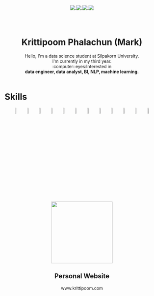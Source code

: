 <div align='center'>
  
<a href="https://github.com/Krittipoom/python-machine-learning-example-and-explanation">
  <img align="center" src="https://github-readme-stats-sigma-five.vercel.app/api/pin/?username=Krittipoom&repo=python-machine-learning-example-and-explanation&theme=chartreuse-dark" />
</a>
  
<a href="https://github.com/Krittipoom/FOR-fake-or-real-dataset-classification">
  <img align="center" src="https://github-readme-stats-sigma-five.vercel.app/api/pin/?username=Krittipoom&repo=FOR-fake-or-real-dataset-classification&theme=chartreuse-dark" />
</a>
  
<a href="https://github.com/Krittipoom/django-web-social">
  <img align="center" src="https://github-readme-stats-sigma-five.vercel.app/api/pin/?username=Krittipoom&repo=django-web-social&theme=chartreuse-dark" />
</a>
  
<a href="https://github.com/Krittipoom/django-laptopstore">
  <img align="center" src="https://github-readme-stats-sigma-five.vercel.app/api/pin/?username=Krittipoom&repo=django-laptopstore&theme=chartreuse-dark" />
</a>
  
<br><br>
  
  <h1 align='center'>Krittipoom Phalachun (Mark)</h1>
  
  <p align='center'>Hello, I'm a data science student at Silpakorn University. <br>I'm currently in my third year.
    <br>:computer::eyes:Interested in <br><b>data engineer, data analyst, BI, NLP, machine learning.</b><br><br>
  </p>
  
</div>

<h1>Skills</h1>

<div align='center'>
  <p float="left">
    <img src="https://raw.githubusercontent.com/Krittipoom/Krittipoom.github.io/main/static/img/icons/python.webp" width="7%" />
    <img src="https://raw.githubusercontent.com/Krittipoom/Krittipoom.github.io/main/static/img/icons/powerbi.webp" width="7%" />
    <img src="https://raw.githubusercontent.com/Krittipoom/Krittipoom.github.io/main/static/img/icons/tableau.webp" width="7%" />
    <img src="https://raw.githubusercontent.com/Krittipoom/Krittipoom.github.io/main/static/img/icons/django.webp" width="7%" />
    <img src="https://raw.githubusercontent.com/Krittipoom/Krittipoom.github.io/main/static/img/icons/javascript.webp" width="7%" />
    <img src="https://raw.githubusercontent.com/Krittipoom/Krittipoom.github.io/main/static/img/icons/html.webp" width="7%" />
    <img src="https://raw.githubusercontent.com/Krittipoom/Krittipoom.github.io/main/static/img/icons/css.webp" width="7%" />
    <img src="https://raw.githubusercontent.com/Krittipoom/Krittipoom.github.io/main/static/img/icons/mysql.webp" width="7%" />
    <img src="https://raw.githubusercontent.com/Krittipoom/Krittipoom.github.io/main/static/img/icons/rapidminer.webp" width="7%" />
    <img src="https://raw.githubusercontent.com/Krittipoom/Krittipoom.github.io/main/static/img/icons/weka.webp" width="7%" />
    <img src="https://raw.githubusercontent.com/Krittipoom/Krittipoom.github.io/main/static/img/icons/excel.webp" width="7%" />
    <img src="https://raw.githubusercontent.com/Krittipoom/Krittipoom.github.io/main/static/img/icons/linux.webp" width="7%" />
  </p>
</div>
<br>

<div align='center'>
  <img height='200vh;' src='https://github-readme-stats-sigma-five.vercel.app/api/top-langs/?username=Krittipoom&theme=chartreuse-dark&layout=compact'>
  <h2>Personal Website</h2>
  <a style='text-decoration:none;' href="https://www.krittipoom.com">www.krittipoom.com</a>
</div>

#

